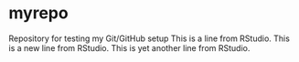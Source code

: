 # myrepo
Repository for testing my Git/GitHub setup
This is a line from RStudio.
This is a new line from RStudio.
This is yet another line from RStudio.
